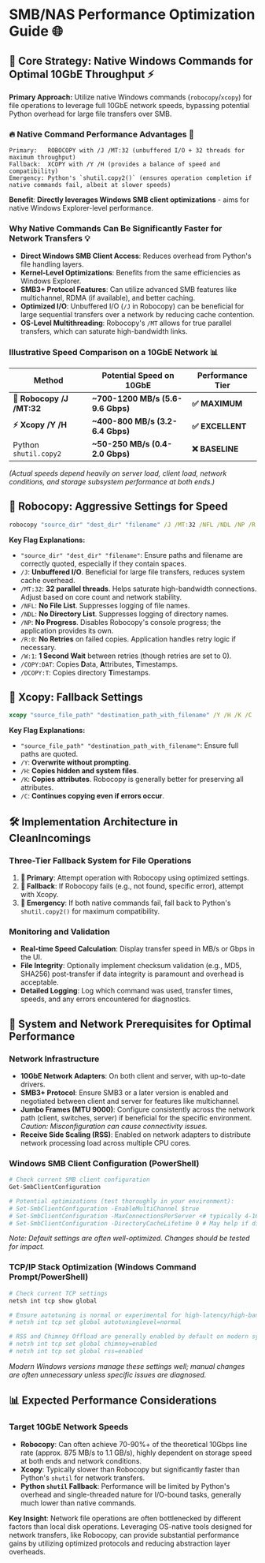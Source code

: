 # SMB/NAS Performance Optimization Guide 🌐

## 🚀 **Core Strategy: Native Windows Commands for Optimal 10GbE Throughput** ⚡

**Primary Approach:** Utilize native Windows commands (`robocopy`/`xcopy`) for file operations to leverage full 10GbE network speeds, bypassing potential Python overhead for large file transfers over SMB.

### **🔥 Native Command Performance Advantages** 🚀
```
Primary:   ROBOCOPY with /J /MT:32 (unbuffered I/O + 32 threads for maximum throughput)
Fallback:  XCOPY with /Y /H (provides a balance of speed and compatibility)
Emergency: Python's `shutil.copy2()` (ensures operation completion if native commands fail, albeit at slower speeds)
```
**Benefit**: **Directly leverages Windows SMB client optimizations** - aims for native Windows Explorer-level performance.

### **Why Native Commands Can Be Significantly Faster for Network Transfers** 💡
- **Direct Windows SMB Client Access**: Reduces overhead from Python's file handling layers.
- **Kernel-Level Optimizations**: Benefits from the same efficiencies as Windows Explorer.
- **SMB3+ Protocol Features**: Can utilize advanced SMB features like multichannel, RDMA (if available), and better caching.
- **Optimized I/O**: Unbuffered I/O (`/J` in Robocopy) can be beneficial for large sequential transfers over a network by reducing cache contention.
- **OS-Level Multithreading**: Robocopy's `/MT` allows for true parallel transfers, which can saturate high-bandwidth links.

### **Illustrative Speed Comparison on a 10GbE Network** 📊
| Method                 | Potential Speed on 10GbE | Performance Tier |
|------------------------|--------------------------|------------------|
| **🚀 Robocopy /J /MT:32** | **~700-1200 MB/s (5.6-9.6 Gbps)** | **✅ MAXIMUM**   |
| **⚡ Xcopy /Y /H**       | **~400-800 MB/s (3.2-6.4 Gbps)**  | **✅ EXCELLENT** |
| Python `shutil.copy2`  | **~50-250 MB/s (0.4-2.0 Gbps)**   | **❌ BASELINE**  |
*(Actual speeds depend heavily on server load, client load, network conditions, and storage subsystem performance at both ends.)*

## 🎯 **Robocopy: Aggressive Settings for Speed**

```cmd
robocopy "source_dir" "dest_dir" "filename" /J /MT:32 /NFL /NDL /NP /R:0 /W:1 /COPY:DAT /DCOPY:T
```

**Key Flag Explanations:**
- `"source_dir" "dest_dir" "filename"`: Ensure paths and filename are correctly quoted, especially if they contain spaces.
- `/J`: **Unbuffered I/O**. Beneficial for large file transfers, reduces system cache overhead.
- `/MT:32`: **32 parallel threads**. Helps saturate high-bandwidth connections. Adjust based on core count and network stability.
- `/NFL`: **No File List**. Suppresses logging of file names.
- `/NDL`: **No Directory List**. Suppresses logging of directory names.
- `/NP`: **No Progress**. Disables Robocopy's console progress; the application provides its own.
- `/R:0`: **No Retries** on failed copies. Application handles retry logic if necessary.
- `/W:1`: **1 Second Wait** between retries (though retries are set to 0).
- `/COPY:DAT`: Copies **D**ata, **A**ttributes, **T**imestamps.
- `/DCOPY:T`: Copies directory **T**imestamps.

## 🎯 **Xcopy: Fallback Settings**

```cmd
xcopy "source_file_path" "destination_path_with_filename" /Y /H /K /C
```

**Key Flag Explanations:**
- `"source_file_path" "destination_path_with_filename"`: Ensure full paths are quoted.
- `/Y`: **Overwrite without prompting**.
- `/H`: **Copies hidden and system files**.
- `/K`: **Copies attributes**. Robocopy is generally better for preserving all attributes.
- `/C`: **Continues copying even if errors occur**.

## 🛠️ **Implementation Architecture in CleanIncomings**

### **Three-Tier Fallback System for File Operations**
1. **🥇 Primary**: Attempt operation with Robocopy using optimized settings.
2. **🥈 Fallback**: If Robocopy fails (e.g., not found, specific error), attempt with Xcopy.
3. **🥉 Emergency**: If both native commands fail, fall back to Python's `shutil.copy2()` for maximum compatibility.

### **Monitoring and Validation**
- **Real-time Speed Calculation**: Display transfer speed in MB/s or Gbps in the UI.
- **File Integrity**: Optionally implement checksum validation (e.g., MD5, SHA256) post-transfer if data integrity is paramount and overhead is acceptable.
- **Detailed Logging**: Log which command was used, transfer times, speeds, and any errors encountered for diagnostics.

## 🔧 **System and Network Prerequisites for Optimal Performance**

### **Network Infrastructure**
- **10GbE Network Adapters**: On both client and server, with up-to-date drivers.
- **SMB3+ Protocol**: Ensure SMB3 or a later version is enabled and negotiated between client and server for features like multichannel.
- **Jumbo Frames (MTU 9000)**: Configure consistently across the network path (client, switches, server) if beneficial for the specific environment. *Caution: Misconfiguration can cause connectivity issues.*
- **Receive Side Scaling (RSS)**: Enabled on network adapters to distribute network processing load across multiple CPU cores.

### **Windows SMB Client Configuration (PowerShell)**
```powershell
# Check current SMB client configuration
Get-SmbClientConfiguration

# Potential optimizations (test thoroughly in your environment):
# Set-SmbClientConfiguration -EnableMultiChannel $true
# Set-SmbClientConfiguration -MaxConnectionsPerServer <# typically 4-16, depends on server #>
# Set-SmbClientConfiguration -DirectoryCacheLifetime 0 # May help if directory listings are slow and frequently changing
```
*Note: Default settings are often well-optimized. Changes should be tested for impact.* 

### **TCP/IP Stack Optimization (Windows Command Prompt/PowerShell)**
```powershell
# Check current TCP settings
netsh int tcp show global

# Ensure autotuning is normal or experimental for high-latency/high-bandwidth networks
# netsh int tcp set global autotuninglevel=normal

# RSS and Chimney Offload are generally enabled by default on modern systems.
# netsh int tcp set global chimney=enabled
# netsh int tcp set global rss=enabled
```
*Modern Windows versions manage these settings well; manual changes are often unnecessary unless specific issues are diagnosed.*

## 📊 **Expected Performance Considerations**

### **Target 10GbE Network Speeds**
- **Robocopy**: Can often achieve 70-90%+ of the theoretical 10Gbps line rate (approx. 875 MB/s to 1.1 GB/s), highly dependent on storage speed at both ends and network conditions.
- **Xcopy**: Typically slower than Robocopy but significantly faster than Python's `shutil` for network transfers.
- **Python `shutil` Fallback**: Performance will be limited by Python's overhead and single-threaded nature for I/O-bound tasks, generally much lower than native commands.

**Key Insight**: Network file operations are often bottlenecked by different factors than local disk operations. Leveraging OS-native tools designed for network transfers, like Robocopy, can provide substantial performance gains by utilizing optimized protocols and reducing abstraction layer overheads.